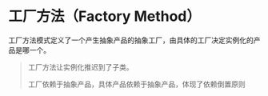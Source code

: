 # 工厂方法（Factory Method）

工厂方法模式定义了一个产生抽象产品的抽象工厂，由具体的工厂决定实例化的产品是哪一个。

> 工厂方法让实例化推迟到了子类。
> 
> 工厂依赖于抽象产品，具体产品依赖于抽象产品，体现了依赖倒置原则